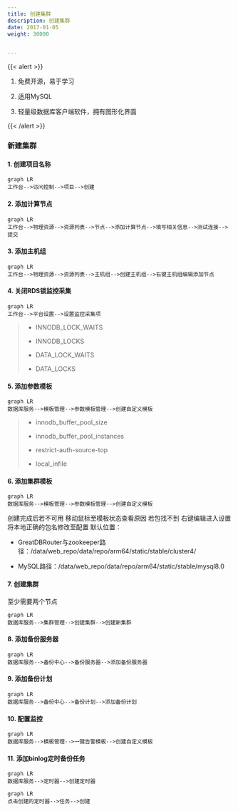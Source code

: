 ```yaml
---
title: 创建集群
description: 创建集群
date: 2017-01-05
weight: 30000


---
```


{{< alert >}}

1. 免费开源，易于学习

2. 适用MySQL

3. 轻量级数据库客户端软件，拥有图形化界面

{{< /alert >}}




### 新建集群

#### 1. 创建项目名称
```mermaid
graph LR
工作台-->访问控制-->项目-->创建
```

#### 2. 添加计算节点
```mermaid
graph LR
工作台-->物理资源-->资源列表-->节点-->添加计算节点-->填写相关信息-->测试连接-->提交
```

#### 3. 添加主机组
```mermaid
graph LR
工作台-->物理资源-->资源列表-->主机组-->创建主机组-->右键主机组编辑添加节点
```

#### 4. 关闭RDS锁监控采集

```mermaid
graph LR
工作台-->平台设置-->设置监控采集项
```

> - INNODB_LOCK_WAITS
>
> - INNODB_LOCKS
>
> - DATA_LOCK_WAITS
>
> - DATA_LOCKS
>

#### 5. 添加参数模板
```mermaid
graph LR
数据库服务-->模板管理-->参数模板管理-->创建自定义模板
```
> - innodb_buffer_pool_size
>
> - innodb_buffer_pool_instances
>
> - restrict-auth-source-top
>
> - local_infile
>

#### 6. 添加集群模板
```mermaid
graph LR
数据库服务-->模板管理-->参数模板管理-->创建自定义模板
```

创建完成后若不可用 移动鼠标至模板状态查看原因 若包找不到 右键编辑进入设置 将本地正确的包名修改至配置 默认位置：

- GreatDBRouter与zookeeper路径：/data/web_repo/data/repo/arm64/static/stable/cluster4/

- MySQL路径：/data/web_repo/data/repo/arm64/static/stable/mysql8.0

#### 7. 创建集群
至少需要两个节点
```mermaid
graph LR
数据库服务-->集群管理-->创建集群-->创建新集群
```

#### 8. 添加备份服务器
```mermaid
graph LR
数据库服务-->备份中心-->备份服务器-->添加备份服务器
```

#### 9. 添加备份计划
```mermaid
graph LR
数据库服务-->备份中心-->备份计划-->添加备份计划
```

#### 10. 配置监控
```mermaid
graph LR
数据库服务-->模板管理-->一键告警模板-->创建自定义模板
```

#### 11. 添加binlog定时备份任务
```mermaid
graph LR
数据库服务-->定时器-->创建定时器
```

```mermaid
graph LR
点击创建的定时器-->任务-->创建
```







































